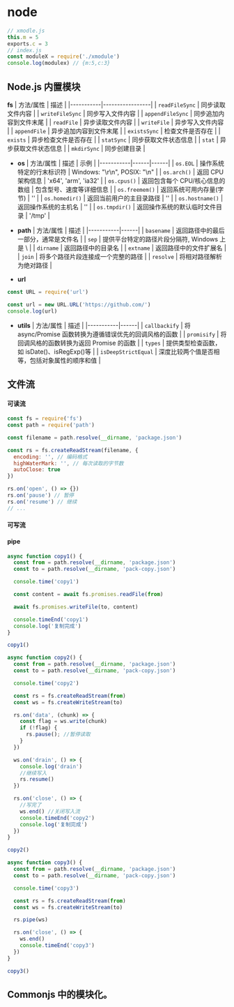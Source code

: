 # node

```js
// xmodle.js
this.m = 5
exports.c = 3
// index.js
const moduleX = require('./xmodule')
console.log(modulex) // {m:5,c:3}
```

## Node.js 内置模块

**fs**
| 方法/属性 | 描述 |
|-----------|-----------------|
| `readFileSync` | 同步读取文件内容 |
| `writeFileSync` | 同步写入文件内容 |
| `appendFileSync` | 同步追加内容到文件末尾 |
| `readFile` | 异步读取文件内容 |
| `writeFile` | 异步写入文件内容 |
| `appendFile` | 异步追加内容到文件末尾 |
| `existsSync` | 检查文件是否存在 |
| `exists` | 异步检查文件是否存在 |
| `statSync` | 同步获取文件状态信息 |
| `stat` | 异步获取文件状态信息 |
| `mkdirSync` | 同步创建目录 |

- **os**
  | 方法/属性 | 描述 | 示例 |
  |-----------|------|------|
  | `os.EOL` | 操作系统特定的行末标识符 | Windows: "\r\n", POSIX: "\n" |
  | `os.arch()` | 返回 CPU 架构信息 | 'x64', 'arm', 'ia32' |
  | `os.cpus()` | 返回包含每个 CPU/核心信息的数组 | 包含型号、速度等详细信息 |
  | `os.freemem()` | 返回系统可用内存量(字节) | '' |
  | `os.homedir()` | 返回当前用户的主目录路径 | '' |
  | `os.hostname()` | 返回操作系统的主机名 | '' |
  | `os.tmpdir()` | 返回操作系统的默认临时文件目录 | '/tmp' |

- **path**
  | 方法/属性 | 描述 |
  |-----------|------|
  | `basename` | 返回路径中的最后一部分，通常是文件名 |
  | `sep` | 提供平台特定的路径片段分隔符, Windows 上是 \ |
  | `dirname` | 返回路径中的目录名 |
  | `extname` | 返回路径中的文件扩展名 |
  | `join` | 将多个路径片段连接成一个完整的路径 |
  | `resolve` | 将相对路径解析为绝对路径 |

- **url**

```js
const URL = require('url')

const url = new URL.URL('https://github.com/')
console.log(url)
```

- **utils**
  | 方法/属性 | 描述 |
  |-----------|------|
  | `callbackify` | 将 async/Promise 函数转换为遵循错误优先的回调风格的函数 |
  | `promisify` | 将回调风格的函数转换为返回 Promise 的函数 |
  | `types` | 提供类型检查函数，如 isDate()、isRegExp()等 |
  | `isDeepStrictEqual` | 深度比较两个值是否相等，包括对象属性的顺序和值 |

## 文件流

#### 可读流

```js
const fs = require('fs')
const path = require('path')

const filename = path.resolve(__dirname, 'package.json')

const rs = fs.createReadStream(filename, {
  encoding: '', // 编码格式
  highWaterMark: '', // 每次读取的字节数
  autoClose: true
})

rs.on('open', () => {})
rs.on('pause') // 暂停
rs.on('resume') // 继续
// ...
```

#### 可写流

#### pipe

```js
async function copy1() {
  const from = path.resolve(__dirname, 'package.json')
  const to = path.resolve(__dirname, 'pack-copy.json')

  console.time('copy1')

  const content = await fs.promises.readFile(from)

  await fs.promises.writeFile(to, content)

  console.timeEnd('copy1')
  console.log('复制完成')
}

copy1()

async function copy2() {
  const from = path.resolve(__dirname, 'package.json')
  const to = path.resolve(__dirname, 'pack-copy.json')

  console.time('copy2')

  const rs = fs.createReadStream(from)
  const ws = fs.createWriteStream(to)

  rs.on('data', (chunk) => {
    const flag = ws.write(chunk)
    if (!flag) {
      rs.pause(); //暂停读取
    }
  })

  ws.on('drain', () => {
    console.log('drain')
    //继续写入
    rs.resume()
  })

  rs.on('close', () => {
    //写完了
    ws.end() //关闭写入流
    console.timeEnd('copy2')
    console.log('复制完成')
  })
}

copy2()

async function copy3() {
  const from = path.resolve(__dirname, 'package.json')
  const to = path.resolve(__dirname, 'pack-copy.json')

  console.time('copy3')

  const rs = fs.createReadStream(from)
  const ws = fs.createWriteStream(to)

  rs.pipe(ws)

  rs.on('close', () => {
    ws.end()
    console.timeEnd('copy3')
  })
}

copy3()
```

## Commonjs 中的模块化。
